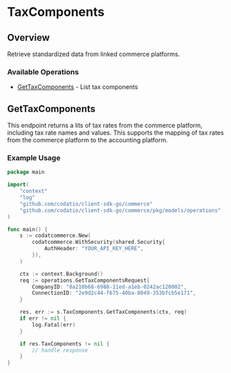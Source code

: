 # TaxComponents

## Overview

Retrieve standardized data from linked commerce platforms.

### Available Operations

* [GetTaxComponents](#gettaxcomponents) - List tax components

## GetTaxComponents

This endpoint returns a lits of tax rates from the commerce platform, including tax rate names and values. This supports the mapping of tax rates from the commerce platform to the accounting platform.

### Example Usage

```go
package main

import(
	"context"
	"log"
	"github.com/codatio/client-sdk-go/commerce"
	"github.com/codatio/client-sdk-go/commerce/pkg/models/operations"
)

func main() {
    s := codatcommerce.New(
        codatcommerce.WithSecurity(shared.Security{
            AuthHeader: "YOUR_API_KEY_HERE",
        }),
    )

    ctx := context.Background()    
    req := operations.GetTaxComponentsRequest{
        CompanyID: "8a210b68-6988-11ed-a1eb-0242ac120002",
        ConnectionID: "2e9d2c44-f675-40ba-8049-353bfcb5e171",
    }

    res, err := s.TaxComponents.GetTaxComponents(ctx, req)
    if err != nil {
        log.Fatal(err)
    }

    if res.TaxComponents != nil {
        // handle response
    }
}
```
